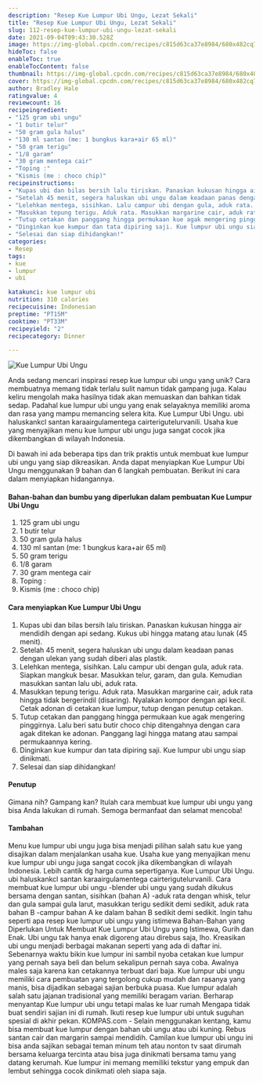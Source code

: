 ```yaml
---
description: "Resep Kue Lumpur Ubi Ungu, Lezat Sekali"
title: "Resep Kue Lumpur Ubi Ungu, Lezat Sekali"
slug: 112-resep-kue-lumpur-ubi-ungu-lezat-sekali
date: 2021-09-04T09:43:30.528Z
image: https://img-global.cpcdn.com/recipes/c815d63ca37e8984/680x482cq70/kue-lumpur-ubi-ungu-foto-resep-utama.jpg
hideToc: false
enableToc: true
enableTocContent: false
thumbnail: https://img-global.cpcdn.com/recipes/c815d63ca37e8984/680x482cq70/kue-lumpur-ubi-ungu-foto-resep-utama.jpg
cover: https://img-global.cpcdn.com/recipes/c815d63ca37e8984/680x482cq70/kue-lumpur-ubi-ungu-foto-resep-utama.jpg
author: Bradley Hale
ratingvalue: 4
reviewcount: 16
recipeingredient:
- "125 gram ubi ungu"
- "1 butir telur"
- "50 gram gula halus"
- "130 ml santan (me: 1 bungkus kara+air 65 ml)"
- "50 gram terigu"
- "1/8 garam"
- "30 gram mentega cair"
- "Toping :"
- "Kismis (me : choco chip)"
recipeinstructions:
- "Kupas ubi dan bilas bersih lalu tiriskan. Panaskan kukusan hingga air mendidih dengan api sedang. Kukus ubi hingga matang atau lunak (45 menit)."
- "Setelah 45 menit, segera haluskan ubi ungu dalam keadaan panas dengan ulekan yang sudah diberi alas plastik."
- "Lelehkan mentega, sisihkan. Lalu campur ubi dengan gula, aduk rata. Siapkan mangkuk besar. Masukkan telur, garam, dan gula. Kemudian masukkan santan lalu ubi, aduk rata."
- "Masukkan tepung terigu. Aduk rata. Masukkan margarine cair, aduk rata hingga tidak bergerindil (disaring). Nyalakan kompor dengan api kecil. Cetak adonan di cetakan kue lumpur, tutup dengan penutup cetakan."
- "Tutup cetakan dan panggang hingga permukaan kue agak mengering pinggirnya. Lalu beri satu butir choco chip ditengahnya dengan cara agak ditekan ke adonan. Panggang lagi hingga matang atau sampai permukaannya kering."
- "Dinginkan kue kumpur dan tata dipiring saji. Kue lumpur ubi ungu siap dinikmati."
- "Selesai dan siap dihidangkan!"
categories:
- Resep
tags:
- kue
- lumpur
- ubi

katakunci: kue lumpur ubi 
nutrition: 310 calories
recipecuisine: Indonesian
preptime: "PT15M"
cooktime: "PT33M"
recipeyield: "2"
recipecategory: Dinner

---
```



![Kue Lumpur Ubi Ungu](https://img-global.cpcdn.com/recipes/c815d63ca37e8984/680x482cq70/kue-lumpur-ubi-ungu-foto-resep-utama.jpg)

Anda sedang mencari inspirasi resep kue lumpur ubi ungu yang unik? Cara membuatnya memang tidak terlalu sulit namun tidak gampang juga. Kalau keliru mengolah maka hasilnya tidak akan memuaskan dan bahkan tidak sedap. Padahal kue lumpur ubi ungu yang enak selayaknya memiliki aroma dan rasa yang mampu memancing selera kita.
Kue Lumpur Ubi Ungu. ubi haluskankcl santan karaairgulamentega cairterigutelurvanili. Usaha kue yang menyajikan menu kue lumpur ubi ungu juga sangat cocok jika dikembangkan di wilayah Indonesia. 



Di bawah ini ada beberapa tips dan trik praktis untuk membuat kue lumpur ubi ungu yang siap dikreasikan. Anda dapat menyiapkan Kue Lumpur Ubi Ungu menggunakan 9 bahan dan 6 langkah pembuatan. Berikut ini cara dalam menyiapkan hidangannya.

<!--inarticleads1-->

#### Bahan-bahan dan bumbu yang diperlukan dalam pembuatan Kue Lumpur Ubi Ungu

1. 125 gram ubi ungu
1. 1 butir telur
1. 50 gram gula halus
1. 130 ml santan (me: 1 bungkus kara+air 65 ml)
1. 50 gram terigu
1. 1/8 garam
1. 30 gram mentega cair
1. Toping :
1. Kismis (me : choco chip)

<!--inarticleads2-->

#### Cara menyiapkan Kue Lumpur Ubi Ungu

1. Kupas ubi dan bilas bersih lalu tiriskan. Panaskan kukusan hingga air mendidih dengan api sedang. Kukus ubi hingga matang atau lunak (45 menit).
1. Setelah 45 menit, segera haluskan ubi ungu dalam keadaan panas dengan ulekan yang sudah diberi alas plastik.
1. Lelehkan mentega, sisihkan. Lalu campur ubi dengan gula, aduk rata. Siapkan mangkuk besar. Masukkan telur, garam, dan gula. Kemudian masukkan santan lalu ubi, aduk rata.
1. Masukkan tepung terigu. Aduk rata. Masukkan margarine cair, aduk rata hingga tidak bergerindil (disaring). Nyalakan kompor dengan api kecil. Cetak adonan di cetakan kue lumpur, tutup dengan penutup cetakan.
1. Tutup cetakan dan panggang hingga permukaan kue agak mengering pinggirnya. Lalu beri satu butir choco chip ditengahnya dengan cara agak ditekan ke adonan. Panggang lagi hingga matang atau sampai permukaannya kering.
1. Dinginkan kue kumpur dan tata dipiring saji. Kue lumpur ubi ungu siap dinikmati.
1. Selesai dan siap dihidangkan!

#### Penutup

Gimana nih? Gampang kan? Itulah cara membuat kue lumpur ubi ungu yang bisa Anda lakukan di rumah. Semoga bermanfaat dan selamat mencoba!

#### Tambahan

Menu kue lumpur ubi ungu juga bisa menjadi pilihan salah satu kue yang disajikan dalam menjalankan usaha kue. Usaha kue yang menyajikan menu kue lumpur ubi ungu juga sangat cocok jika dikembangkan di wilayah Indonesia. Lebih cantik dg harga cuma sepertiganya. Kue Lumpur Ubi Ungu. ubi haluskankcl santan karaairgulamentega cairterigutelurvanili. Cara membuat kue lumpur ubi ungu -blender ubi ungu yang sudah dikukus bersama dengan santan, sisihkan (bahan A) -aduk rata dengan whisk, telur dan gula sampai gula larut, masukkan terigu sedikit demi sedikit, aduk rata bahan B -campur bahan A ke dalam bahan B sedikit demi sedikit. Ingin tahu seperti apa resep kue lumpur ubi ungu yang istimewa Bahan-Bahan yang Diperlukan Untuk Membuat Kue Lumpur Ubi Ungu yang Istimewa, Gurih dan Enak. Ubi ungu tak hanya enak digoreng atau direbus saja, lho. Kreasikan ubi ungu menjadi berbagai makanan seperti yang ada di daftar ini. Sebenarnya waktu bikin kue lumpur ini sambil nyoba cetakan kue lumpur yang pernah saya beli dan belum sekalipun pernah saya coba. Awalnya males saja karena kan cetakannya terbuat dari baja. Kue lumpur ubi ungu memiliki cara pembuatan yang tergolong cukup mudah dan rasanya yang manis, bisa dijadikan sebagai sajian berbuka puasa. Kue lumpur adalah salah satu jajanan tradisional yang memiliki beragam varian. Berharap menyantap Kue lumpur ubi ungu tetapi malas ke luar rumah Mengapa tidak buat sendiri sajian ini di rumah. Ikuti resep kue lumpur ubi untuk suguhan spesial di akhir pekan. KOMPAS.com - Selain menggunakan kentang, kamu bisa membuat kue lumpur dengan bahan ubi ungu atau ubi kuning. Rebus santan cair dan margarin sampai mendidih. Camilan kue lumpur ubi ungu ini bisa anda sajikan sebagai teman minum teh atau nonton tv saat dirumah bersama keluarga tercinta atau bisa juga dinikmati bersama tamu yang datang kerumah. Kue lumpur ini memang memiliki tekstur yang empuk dan lembut sehingga cocok dinikmati oleh siapa saja. 

